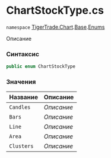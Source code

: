 
# ChartStockType.cs
`namespace` [TigerTrade.Chart](../../../../../TigerTrade.Chart.md).[Base](../../../../../TigerTrade.Chart/Base.md).[Enums](../../../../../TigerTrade.Chart/Base/Enums.md)



Описание

### Синтаксис
```csharp
public enum ChartStockType
```


### Значения
| Название | Описание |
| --- | --- |
| `Candles` | *Описание* |
| `Bars` | *Описание* |
| `Line` | *Описание* |
| `Area` | *Описание* |
| `Clusters` | *Описание* |



